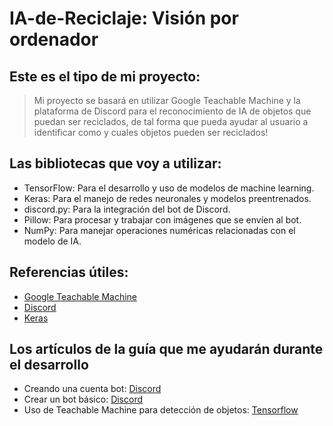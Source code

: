 # IA-de-Reciclaje: Visión por ordenador

## Este es el tipo de mi proyecto: 
>Mi proyecto se basará en utilizar Google Teachable Machine y la plataforma de Discord para el reconocimiento de IA de objetos que puedan ser reciclados, de tal forma que pueda ayudar al usuario a identificar como y cuales objetos pueden ser reciclados!

## Las bibliotecas que voy a utilizar:
- TensorFlow: Para el desarrollo y uso de modelos de machine learning.
- Keras: Para el manejo de redes neuronales y modelos preentrenados.
- discord.py: Para la integración del bot de Discord.
- Pillow: Para procesar y trabajar con imágenes que se envíen al bot.
- NumPy: Para manejar operaciones numéricas relacionadas con el modelo de IA.

## Referencias útiles:
- [Google Teachable Machine](https://teachablemachine.withgoogle.com/)
- [Discord](https://discordpy.readthedocs.io/en/stable/)
- [Keras](https://keras.io/guides/serialization_and_saving/)

## Los artículos de la guía que me ayudarán durante el desarrollo
- Creando una cuenta bot: [Discord](https://discordpy.readthedocs.io/en/stable/discord.html)
- Crear un bot básico: [Discord](https://discordpy.readthedocs.io/en/stable/quickstart.html)
- Uso de Teachable Machine para detección de objetos: [Tensorflow](https://blog.nashtechglobal.com/object-detection-with-teachable-machine-tensorflow-js-in-web-application/)

